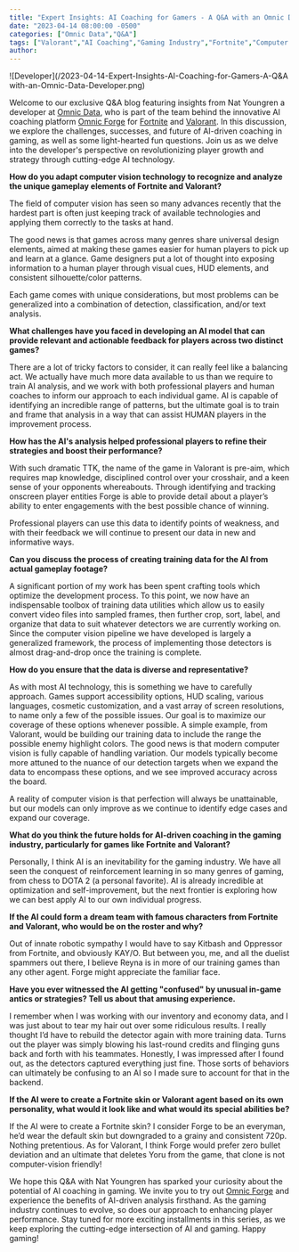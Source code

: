 ```yaml
---
title: "Expert Insights: AI Coaching for Gamers - A Q&A with an Omnic Data Developer"
date: "2023-04-14 08:00:00 -0500"
categories: ["Omnic Data","Q&A"]
tags: ["Valorant","AI Coaching","Gaming Industry","Fortnite","Computer Vision","Game Analytics","Player Improvement","Artificial Intelligence","Developer Insights","Competitive Gaming","Esports"]
author:
---
```


![Developer](/2023-04-14-Expert-Insights-AI-Coaching-for-Gamers-A-Q&A with-an-Omnic-Data-Developer.png)

Welcome to our exclusive Q&A blog featuring insights from Nat Youngren a developer at [Omnic Data](https://www.omnic.ai/), who is part of the team behind the innovative AI coaching platform [Omnic Forge](https://forge.omnic.ai/) for [Fortnite](https://www.fortnite.com/) and [Valorant](https://playvalorant.com/en-us/). In this discussion, we explore the challenges, successes, and future of AI-driven coaching in gaming, as well as some light-hearted fun questions. Join us as we delve into the developer's perspective on revolutionizing player growth and strategy through cutting-edge AI technology.


**How do you adapt computer vision technology to recognize and analyze the unique gameplay elements of Fortnite and Valorant?** 

The field of computer vision has seen so many advances recently that the hardest part is often just keeping track of available technologies and applying them correctly to the tasks at hand.

The good news is that games across many genres share universal design elements, aimed at making these games easier for human players to pick up and learn at a glance. Game designers put a lot of thought into exposing information to a human player through visual cues, HUD elements, and consistent silhouette/color patterns.

Each game comes with unique considerations, but most problems can be generalized into a combination of detection, classification, and/or text analysis.


**What challenges have you faced in developing an AI model that can provide relevant and actionable feedback for players across two distinct games?**

There are a lot of tricky factors to consider, it can really feel like a balancing act. We actually have much more data available to us than we require to train AI analysis, and we work with both professional players and human coaches to inform our approach to each individual game. AI is capable of identifying an incredible range of patterns, but the ultimate goal is to train and frame that analysis in a way that can assist HUMAN players in the improvement process.


**How has the AI's analysis helped professional players to refine their strategies and boost their performance?**

With such dramatic TTK, the name of the game in Valorant is pre-aim, which requires map knowledge, disciplined control over your crosshair, and a keen sense of your opponents whereabouts. Through identifying and tracking onscreen player entities Forge is able to provide detail about a player’s ability to enter engagements with the best possible chance of winning.

Professional players can use this data to identify points of weakness, and with their feedback we will continue to present our data in new and informative ways.


**Can you discuss the process of creating training data for the AI from actual gameplay footage?**

A significant portion of my work has been spent crafting tools which optimize the development process. To this point, we now have an indispensable toolbox of training data utilities which allow us to easily convert video files into sampled frames, then further crop, sort, label, and organize that data to suit whatever detectors we are currently working on. Since the computer vision pipeline we have developed is largely a generalized framework, the process of implementing those detectors is almost drag-and-drop once the training is complete.


**How do you ensure that the data is diverse and representative?**

As with most AI technology, this is something we have to carefully approach. Games support accessibility options, HUD scaling, various languages, cosmetic customization, and a vast array of screen resolutions, to name only a few of the possible issues. Our goal is to maximize our coverage of these options whenever possible. A simple example, from Valorant, would be building our training data to include the range the possible enemy highlight colors. The good news is that modern computer vision is fully capable of handling variation. Our models typically become more attuned to the nuance of our detection targets when we expand the data to encompass these options, and we see improved accuracy across the board.

A reality of computer vision is that perfection will always be unattainable, but our models can only improve as we continue to identify edge cases and expand our coverage.


**What do you think the future holds for AI-driven coaching in the gaming industry, particularly for games like Fortnite and Valorant?**

Personally, I think AI is an inevitability for the gaming industry. We have all seen the conquest of reinforcement learning in so many genres of gaming, from chess to DOTA 2 (a personal favorite). AI is already incredible at optimization and self-improvement, but the next frontier is exploring how we can best apply AI to our own individual progress.


**If the AI could form a dream team with famous characters from Fortnite and Valorant, who would be on the roster and why?**

Out of innate robotic sympathy I would have to say Kitbash and Oppressor from Fortnite, and obviously KAY/O. But between you, me, and all the duelist spammers out there, I believe Reyna is in more of our training games than any other agent. Forge might appreciate the familiar face.


**Have you ever witnessed the AI getting "confused" by unusual in-game antics or strategies? Tell us about that amusing experience.**

I remember when I was working with our inventory and economy data, and I was just about to tear my hair out over some ridiculous results. I really thought I’d have to rebuild the detector again with more training data. Turns out the player was simply blowing his last-round credits and flinging guns back and forth with his teammates. Honestly, I was impressed after I found out, as the detectors captured everything just fine. Those sorts of behaviors can ultimately be confusing to an AI so I made sure to account for that in the backend.


**If the AI were to create a Fortnite skin or Valorant agent based on its own personality, what would it look like and what would its special abilities be?**

If the AI were to create a Fortnite skin? I consider Forge to be an everyman, he’d wear the default skin but downgraded to a grainy and consistent 720p. Nothing pretentious. As for Valorant, I think Forge would prefer zero bullet deviation and an ultimate that deletes Yoru from the game, that clone is not computer-vision friendly!

We hope this Q&A with Nat Youngren has sparked your curiosity about the potential of AI coaching in gaming. We invite you to try out [Omnic Forge](https://forge.omnic.ai/) and experience the benefits of AI-driven analysis firsthand. As the gaming industry continues to evolve, so does our approach to enhancing player performance. Stay tuned for more exciting installments in this series, as we keep exploring the cutting-edge intersection of AI and gaming. Happy gaming!